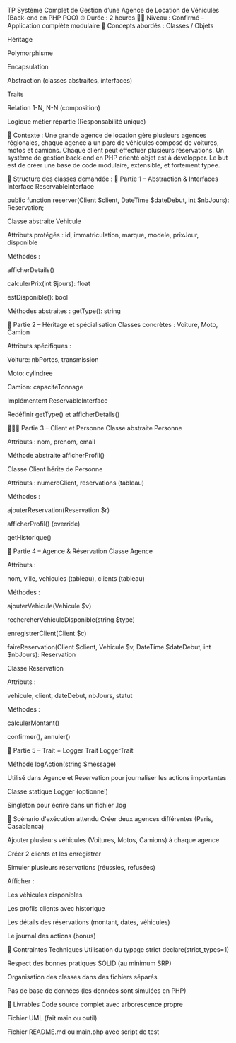 TP Système Complet de Gestion d’une Agence de Location de Véhicules (Back-end en PHP POO)
⏰ Durée : 2 heures
🧑‍💻 Niveau : Confirmé – Application complète modulaire
🧩 Concepts abordés :
Classes / Objets


Héritage


Polymorphisme


Encapsulation


Abstraction (classes abstraites, interfaces)


Traits


Relation 1-N, N-N (composition)


Logique métier répartie (Responsabilité unique)



📘 Contexte :
Une grande agence de location gère plusieurs agences régionales, chaque agence a un parc de véhicules composé de voitures, motos et camions. Chaque client peut effectuer plusieurs réservations. Un système de gestion back-end en PHP orienté objet est à développer.
Le but est de créer une base de code modulaire, extensible, et fortement typée.

🧱 Structure des classes demandée :
🎯 Partie 1 – Abstraction & Interfaces
Interface ReservableInterface


public function reserver(Client $client, DateTime $dateDebut, int $nbJours): Reservation;


Classe abstraite Vehicule


Attributs protégés : id, immatriculation, marque, modele, prixJour, disponible


Méthodes :


afficherDetails()


calculerPrix(int $jours): float


estDisponible(): bool


Méthodes abstraites : getType(): string



🧿 Partie 2 – Héritage et spécialisation
Classes concrètes : Voiture, Moto, Camion


Attributs spécifiques :


Voiture: nbPortes, transmission


Moto: cylindree


Camion: capaciteTonnage


Implémentent ReservableInterface


Redéfinir getType() et afficherDetails()



🧑‍🤝‍🧑 Partie 3 – Client et Personne
Classe abstraite Personne


Attributs : nom, prenom, email


Méthode abstraite afficherProfil()


Classe Client hérite de Personne


Attributs : numeroClient, reservations (tableau)


Méthodes :


ajouterReservation(Reservation $r)


afficherProfil() (override)


getHistorique()



🧾 Partie 4 – Agence & Réservation
Classe Agence


Attributs :


nom, ville, vehicules (tableau), clients (tableau)


Méthodes :


ajouterVehicule(Vehicule $v)


rechercherVehiculeDisponible(string $type)


enregistrerClient(Client $c)


faireReservation(Client $client, Vehicule $v, DateTime $dateDebut, int $nbJours): Reservation


Classe Reservation


Attributs :


vehicule, client, dateDebut, nbJours, statut


Méthodes :


calculerMontant()


confirmer(), annuler()



🧰 Partie 5 – Trait + Logger
Trait LoggerTrait


Méthode logAction(string $message)


Utilisé dans Agence et Reservation pour journaliser les actions importantes


Classe statique Logger (optionnel)


Singleton pour écrire dans un fichier .log



🔁 Scénario d'exécution attendu
Créer deux agences différentes (Paris, Casablanca)


Ajouter plusieurs véhicules (Voitures, Motos, Camions) à chaque agence


Créer 2 clients et les enregistrer


Simuler plusieurs réservations (réussies, refusées)


Afficher :


Les véhicules disponibles


Les profils clients avec historique


Les détails des réservations (montant, dates, véhicules)


Le journal des actions (bonus)



🧪 Contraintes Techniques
Utilisation du typage strict declare(strict_types=1)


Respect des bonnes pratiques SOLID (au minimum SRP)


Organisation des classes dans des fichiers séparés


Pas de base de données (les données sont simulées en PHP)



📄 Livrables
Code source complet avec arborescence propre


Fichier UML (fait main ou outil)


Fichier README.md ou main.php avec script de test

